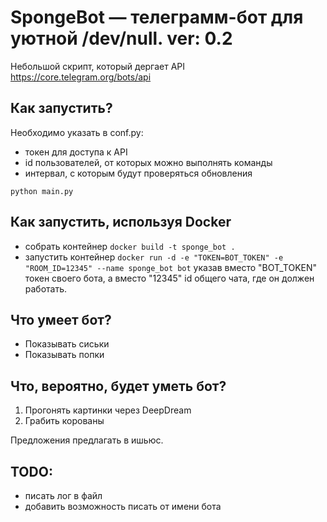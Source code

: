 # SpongeBot — телеграмм-бот для уютной /dev/null. ver: 0.2
Небольшой скрипт, который дергает API https://core.telegram.org/bots/api

## Как запустить?
Необходимо указать в conf.py:
* токен для доступа к API
* id пользователей, от которых можно выполнять команды
* интервал, с которым будут проверяться обновления

``` python main.py ```

## Как запустить, используя Docker
* собрать контейнер
``` docker build -t sponge_bot . ```
* запустить контейнер
``` docker run -d -e "TOKEN=BOT_TOKEN" -e "ROOM_ID=12345" --name sponge_bot bot ```
указав вместо "BOT_TOKEN" токен своего бота, а вместо "12345" id общего чата, где он должен работать.

## Что умеет бот?
* Показывать сиськи
* Показывать попки

## Что, вероятно, будет уметь бот?
1. Прогонять картинки через DeepDream
2. Грабить корованы 

Предложения предлагать в ишьюс. 

## TODO:
* писать лог в файл
* добавить возможность писать от имени бота